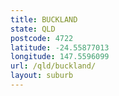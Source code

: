 ```yaml
---
title: BUCKLAND
state: QLD
postcode: 4722
latitude: -24.55877013
longitude: 147.5596099
url: /qld/buckland/
layout: suburb
---
```

